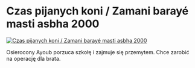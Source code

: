 Czas pijanych koni / Zamani barayé masti asbha 2000 
=============
[![Czas pijanych koni / Zamani barayé masti asbha 2000 ](http://vidos.pl/images/player.gif)](http://vidos.pl/czas-pijanych-koni-zamani-baray-masti-asbha-2000)

 Osierocony Ayoub porzuca szkołę i zajmuje się przemytem. Chce zarobić na operację dla brata.
